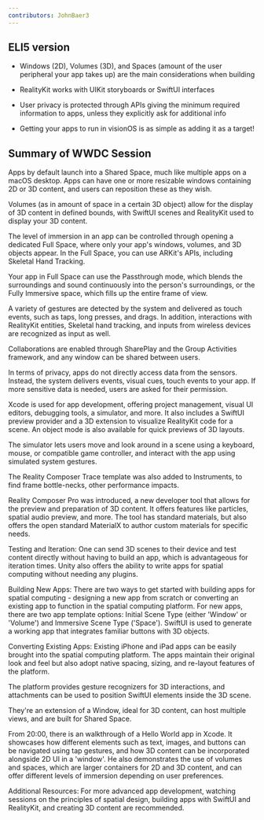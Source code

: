 ```yaml
---
contributors: JohnBaer3
---
```


## ELI5 version

- Windows (2D), Volumes (3D), and Spaces (amount of the user peripheral your app takes up) are the main considerations when building 

- RealityKit works with UIKit storyboards or SwiftUI interfaces

- User privacy is protected through APIs giving the minimum required information to apps, unless they explicitly ask for additional info

- Getting your apps to run in visionOS is as simple as adding it as a target!


## Summary of WWDC Session

Apps by default launch into a Shared Space, much like multiple apps on a macOS desktop. Apps can have one or more resizable windows containing 2D or 3D content, and users can reposition these as they wish. 

Volumes (as in amount of space in a certain 3D object) allow for the display of 3D content in defined bounds, with SwiftUI scenes and RealityKit used to display your 3D content.  

The level of immersion in an app can be controlled through opening a dedicated Full Space, where only your app's windows, volumes, and 3D objects appear. In the Full Space, you can use ARKit's APIs, including Skeletal Hand Tracking.

Your app in Full Space can use the Passthrough mode, which blends the surroundings and sound continuously into the person's surroundings, or the Fully Immersive space, which fills up the entire frame of view. 

A variety of gestures are detected by the system and delivered as touch events, such as taps, long presses, and drags. In addition, interactions with RealityKit entities, Skeletal hand tracking, and inputs from wireless devices are recognized as input as well. 

Collaborations are enabled through SharePlay and the Group Activities framework, and any window can be shared between users. 


In terms of privacy, apps do not directly access data from the sensors. Instead, the system delivers events, visual cues, touch events to your app. If more sensitive data is needed, users are asked for their permission.

Xcode is used for app development, offering project management, visual UI editors, debugging tools, a simulator, and more. It also includes a SwiftUI preview provider and a 3D extension to visualize RealityKit code for a scene. An object mode is also available for quick previews of 3D layouts.

The simulator lets users move and look around in a scene using a keyboard, mouse, or compatible game controller, and interact with the app using simulated system gestures.

The Reality Composer Trace template was also added to Instruments, to find frame bottle-necks, other performance impacts.  

Reality Composer Pro was introduced, a new developer tool that allows for the preview and preparation of 3D content. It offers features like particles, spatial audio preview, and more. The tool has standard materials, but also offers the open standard MaterialX to author custom materials for specific needs.

Testing and Iteration: One can send 3D scenes to their device and test content directly without having to build an app, which is advantageous for iteration times. Unity also offers the ability to write apps for spatial computing without needing any plugins.

Building New Apps: There are two ways to get started with building apps for spatial computing - designing a new app from scratch or converting an existing app to function in the spatial computing platform. For new apps, there are two app template options: Initial Scene Type (either 'Window' or 'Volume') and Immersive Scene Type ('Space'). SwiftUI is used to generate a working app that integrates familiar buttons with 3D objects.

Converting Existing Apps: Existing iPhone and iPad apps can be easily brought into the spatial computing platform. The apps maintain their original look and feel but also adopt native spacing, sizing, and re-layout features of the platform.

The platform provides gesture recognizers for 3D interactions, and attachments can be used to position SwiftUI elements inside the 3D scene.

They're an extension of a Window, ideal for 3D content, can host multiple views, and are built for Shared Space. 


From 20:00, there is an walkthrough of a Hello World app in Xcode. It showcases how different elements such as text, images, and buttons can be navigated using tap gestures, and how 3D content can be incorporated alongside 2D UI in a 'window'. He also demonstrates the use of volumes and spaces, which are larger containers for 2D and 3D content, and can offer different levels of immersion depending on user preferences.

Additional Resources: For more advanced app development, watching sessions on the principles of spatial design, building apps with SwiftUI and RealityKit, and creating 3D content are recommended.
